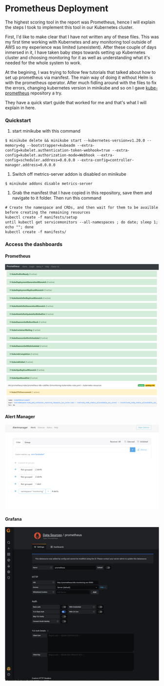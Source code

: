 # Prometheus Deployment

The highest scoring tool in the report was Prometheus, hence I will explain the steps I took to implement this tool in our Kubernetes cluster.

First, I'd like to make clear that I have not written any of these files. This was my first time working with Kubernetes and any monitoring tool outside of AWS so my experience was limited (unexistent). After these couple of days inmersed in it, I have taken baby steps towards setting up Kubernetes cluster and choosing monitoring for it as well as understanding what it's needed for the whole system to work.

At the begining, I was trying to follow few tutorials that talked about how to set up prometheus via manifest. The main way of doing it without Helm is with the prometheus operator. After much fidling around with the files to fix the errors, changing kubernetes version in minikube and so on I gave [kube-prometheus](https://github.com/prometheus-operator/kube-prometheus) repository a try.

They have a quick start guide that worked for me and that's what I will explain in here.

### Quickstart

1. start minikube with this command
```
$ minikube delete && minikube start --kubernetes-version=v1.20.0 --memory=6g --bootstrapper=kubeadm --extra-config=kubelet.authentication-token-webhook=true --extra-config=kubelet.authorization-mode=Webhook --extra-config=scheduler.address=0.0.0.0 --extra-config=controller-manager.address=0.0.0.0
```
1. Switch off metrics-server addon is disabled on minikube

```
$ minikube addons disable metrics-server
```

1. Grab the manifest that I have copied in this repository, save them and navigate to it folder. Then run this command
```
# Create the namespace and CRDs, and then wait for them to be availble before creating the remaining resources
kubectl create -f manifests/setup
until kubectl get servicemonitors --all-namespaces ; do date; sleep 1; echo ""; done
kubectl create -f manifests/
```

### Access the dashboards

#### Prometheus

![prometheus](./img/prometheus-ui.png)

#### Alert Manager

![alert](./img/prometheus-alertmanager.png)

#### Grafana

![grafana](./img/prometheus-grafana.png)